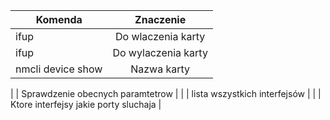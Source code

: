 
| Komenda | Znaczenie  
| ------------- |:-------------:| 
| ifup <nazwa>  |  Do wlaczenia karty | 
| ifup <nazwa>  |  Do wylaczenia karty | 
| nmcli device show | Nazwa karty |

| | Sprawdzenie obecnych paramtetrow |
| | lista wszystkich interfejsów |
| | Ktore interfejsy jakie porty sluchaja |
